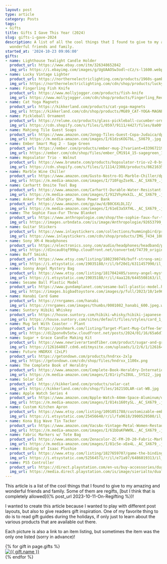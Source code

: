 ```yaml
---
layout: post
type: article
category: Posts
tags:
- Gifts
title: Gifts I Gave This Year (2024)
slug: gifts-i-gave-2024
description: A list of all the cool things that I found to give to my amazing and
  wonderful friends and family.
started_at: '2024-10-23 09:06:00'
gifts:
- name: Lighthouse Tealight Candle Holder
  product_url: https://www.ebay.com/itm/326348652842
  img_url: https://i.ebayimg.com/images/g/UgUAAOSw3odl~cCz/s-l1600.webp
- name: Lucky Vintage Lighter
  product_url: https://northernelectriclighting.com/products/1960s-gambling-dice-lighter
  img_url: https://northernelectriclighting.com/cdn/shop/products/lucky_lighter6.jpg
- name: Fingerling Fish Knife
  product_url: https://www.mollyjogger.com/products/fish-knife
  img_url: https://www.mollyjogger.com/cdn/shop/products/Fingerling_Red_2022_Mollyjogger_AM4060_web_1x1_1_copy_79ade38e-7c51-45da-9f8d-2a405b935249_1024x1024.jpg
- name: Cat Yoga Magnets
  product_url: https://kikkerland.com/products/cat-yoga-magnets
  img_url: https://kikkerland.com/cdn/shop/products/MG89_CAT-YOGA-MAGNETS_WB-2.jpg
- name: Pickleball Ornament
  product_url: https://relume.co/products/glass-pickleball-cucumber-ornament
  img_url: https://cdn.shopify.com/s/files/1/0597/9111/4427/files/8a00fea92dae436b508f9c42aeb62f4b7420174e20cf410d84683a644dd63a6d.jpg
- name: Mahjong Tile Guest Soaps
  product_url: https://www.amazon.com/Jongg-Tiles-Guest-Copa-Judaica/dp/B0037H43SI
  img_url: https://m.media-amazon.com/images/I/61dzsKOG7bL._SX679_.jpg
- name: Ember Smart Mug 2 - Sage Green
  product_url: https://ember.com/products/ember-mug-2?variant=43396721901753
  img_url: https://ember.com/cdn/shop/files/ember_CM1914_15-sagegreen_1200x.jpg
- name: Hopsulator Trio - Walnut
  product_url: https://www.brumate.com/products/hopsulator-trio-v2-0-by-brumate-walnut?variant=13505655799879
  img_url: https://cdn.shopify.com/s/files/1/1114/2308/products/86216350_768x_crop_center@2x.progressive.png
- name: Marble Wine Chiller
  product_url: https://www.amazon.com/Gusto-Nostro-01-Marble-Chiller/dp/B0B21D16DX
  img_url: https://m.media-amazon.com/images/I/710FqyZse9L._AC_SX679_.jpg
- name: Carhartt Onsite Tool Bag
  product_url: https://www.amazon.com/Carhartt-Durable-Water-Resistant-Storage-Midweight/dp/B0CZ1VLFD4
  img_url: https://m.media-amazon.com/images/I/912VhyHxkIL._AC_SX679_.jpg
- name: Anker Portable Charger, Nano Power Bank
  product_url: https://www.amazon.com/gp/aw/d/B0C6XLDLJZ/
  img_url: https://m.media-amazon.com/images/I/61eE3a5XfHL._AC_SX679_.jpg
- name: The Sophie Faux-Fur Throw Blanket
  product_url: https://www.anthropologie.com/shop/the-sophie-faux-fur-throw-blanket?color=097&type=STANDARD&size=60+x+70&quantity=1
  img_url: https://images.urbndata.com/is/image/Anthropologie/92653799_097_b?$a15-pdp-detail-shot$&fit=constrain&fmt=webp&qlt=80&wid=1080
- name: Guitar Stickers
  product_url: https://www.inlaystickers.com/collections/hummingbird/products/birds-blooms
  img_url: https://www.inlaystickers.com/cdn/shop/products/IMG_7434_1080x.jpg
- name: Sony XM-4 Headphones
  product_url: https://electronics.sony.com/audio/headphones/headband/p/wh1000xm4-b
  img_url: https://d1ncau8tqf99kp.cloudfront.net/converted/74739_original_local_1200x1050_v3_converted.webp
- name: Buff Smiski
  product_url: https://www.etsy.com/listing/1802390749/buff-strong-smiski-glow-in-the-dark
  img_url: https://i.etsystatic.com/19035188/r/il/bf20d1/6311457990/il_1588xN.6311457990_6rni.jpg
- name: Sonny Angel Mystery Bag
  product_url: https://www.etsy.com/listing/1817042405/sonny-angel-mystery-bag-sonny-angel
  img_url: https://i.etsystatic.com/19035188/r/il/4aa128/6445508163/il_1588xN.6445508163_p3mv.jpg
- name: Sesame Ball Plastic Model
  product_url: https://www.gundamplanet.com/sesame-ball-plastic-model.html
  img_url: https://images.bigbadtoystore.com/images/p/full/2023/10/1e96b58c-9447-49c0-8781-af11a67be7b1.jpg
- name: Hanabi Card Game
  product_url: https://rnrgames.com/hanabi
  img_url: https://rnrgames.com/images/thumbs/0001082_hanabi_600.jpeg.webp
- name: Suntory Hibiki Whiskey
  product_url: https://house.suntory.com/hibiki-whisky/hibiki-japanese-harmony
  img_url: https://house.suntory.com/sites/default/files/styles/card_1_1/public/2024-11/hibiki-harmony-house-of-suntory.png.webp?itok=tNUiZuqD
- name: Mug Set With Coaster - Plant
  product_url: https://poshmark.com/listing/Target-Plant-Mug-Coffee-Set-Includes-Mug-and-Coaster-65a6d767c1c346b1c7c819f7
  img_url: https://di2ponv0v5otw.cloudfront.net/posts/2024/01/16/65a6d767c1c346b1c7c819f7/m_65a6d77804166df1e9b7f406.jpg
- name: Sugar + Grace Candle Making Kit
  product_url: https://www.newriverartandfiber.com/product/sugar-and-grace-co-candle-kit/1910
  img_url: https://126164087.cdn6.editmysite.com/uploads/1/2/6/1/126164087/s663366174982460865_p1910_i1_w1374.png?width=2400&optimize=medium
- name: Future HNDRXX (2xLP)
  product_url: https://getondown.com/products/hndrxx-2xlp
  img_url: https://getondown.com/cdn/shop/files/hndrxx_1100x.png
- name: The Complete Book of Heraldry
  product_url: https://www.amazon.com/Complete-Book-Heraldry-International-Contemporary/dp/1846819601
  img_url: https://m.media-amazon.com/images/I/81riyTsZ8UL._SY522_.jpg
- name: Solar Cat
  product_url: https://kikkerland.com/products/solar-cat
  img_url: https://kikkerland.com/cdn/shop/files/1621SOLAR-cat-WB.jpg
- name: Apple Watch Series 4
  product_url: https://www.amazon.com/Apple-Watch-44mm-Space-Aluminum/dp/B07PS9D7GW
  img_url: https://m.media-amazon.com/images/I/814s160tySL._AC_SX679_.jpg
- name: Custom Kitchen Apron
  product_url: https://www.etsy.com/listing/1091051788/customizable-embroidered-apron
  img_url: https://i.etsystatic.com/25456648/r/il/fa9618/3900529500/il_1588xN.3900529500_20uw.jpg
- name: Kona Big Wave Tin Tacker
  product_url: https://www.amazon.com/VacsAx-Vintage-Metal-Women-Restaurants/dp/B0C6QN8KP9
  img_url: https://m.media-amazon.com/images/I/61bDaKFWW9L._AC_SX679_.jpg
- name: Fabric Markers w/ Tote Bag
  product_url: https://www.amazon.com/Zenacolor-ZC-FM-20-20-Fabric-Markers/dp/B0721PY3M9
  img_url: https://m.media-amazon.com/images/I/81c5e-xEe4L._AC_SX679_.jpg
- name: Binding of Isaac Plushie
  product_url: https://www.etsy.com/listing/1827659707/game-the-binding-of-isaac-plush
  img_url: https://i.etsystatic.com/52564571/r/il/e71a97/6486019313/il_1588xN.6486019313_6sxu.jpg
- name: PS5 Controller
  product_url: https://direct.playstation.com/en-us/buy-accessories/dualsense-edge-wireless-controller
  img_url: https://media.direct.playstation.com/is/image/sierialto/dualsense-edge-ps5-controller-front?$Background_Large$
---
```


This article is a list of the cool things that I found to give to my amazing and wonderful friends and family. Some of them are regifts, [but I think that is completely allowed]({% post_url 2023-10-11-On-Regifting %})!

I wanted to create this article because I wanted to play with different post layouts, but also to give readers gift inspiration. One of my favorite thing to do is to read gift guides during the holidays, if only just to learn about the various products that are available out there.

Each picture is also a link to an item listing, but sometimes the item was the only one listed (sorry in advance)!

<div class="grid row mb-2 row-cols-2 row-cols-md-3 g-2">
    {% for gift in page.gifts %}
        <div class="grid-item col">
            <a href="{{ gift.product_url }}" target="_blank">
                <img 
                    alt="{{ gift.name }}"
                    class="img-fluid rounded" 
                    loading="lazy" 
                    src="{{ gift.img_url }}">
            </a>
        </div>
    {% endfor %}
</div>

<script src="https://cdn.jsdelivr.net/npm/masonry-layout@4.2.2/dist/masonry.pkgd.min.js"></script>
<script src="https://unpkg.com/imagesloaded@5/imagesloaded.pkgd.min.js"></script>
<script>
    const grid = document.querySelector(".grid");

    const msnry = new Masonry(grid);

    // re-calculate layout as images load
    imagesLoaded(grid).on("progress", () => msnry.layout());

    // in case of callback being fired too early
    // https://github.com/desandro/imagesloaded/issues/156
    imagesLoaded(grid).on("always", () => setTimeout(() => msnry.layout(), 200));
</script>